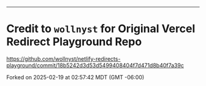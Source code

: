 

---

# Credit to `wollnyst` for Original Vercel Redirect Playground Repo
https://github.com/wollnyst/netlify-redirects-playground/commit/18b5242d3d53d5499408404f7d471d8b40f7a39c

Forked on 2025-02-19 at 02:57:42 MDT (GMT -06:00)

